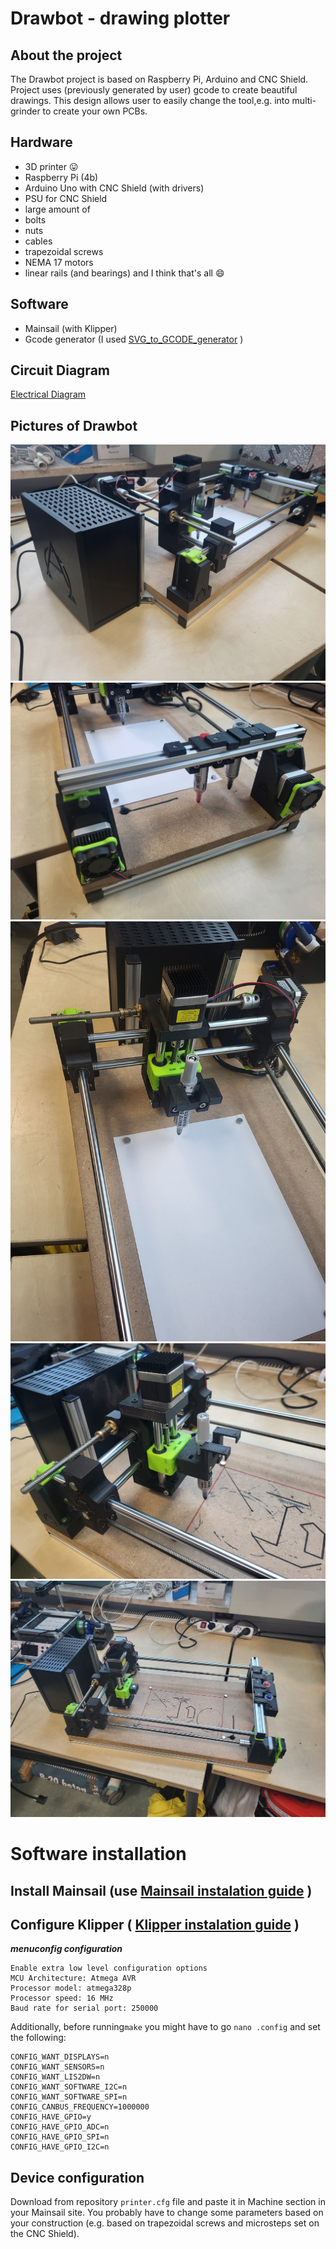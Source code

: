 # Drawbot - drawing plotter #

## About the project ##

The Drawbot project is based on Raspberry Pi, Arduino and CNC Shield. Project uses (previously generated by user)  gcode to create beautiful drawings. This design allows user to easily change the tool,e.g. into multi-grinder to create your own PCBs.

 ## Hardware ##

- 3D printer :stuck_out_tongue:
- Raspberry Pi (4b)
- Arduino Uno with CNC Shield (with drivers)
- PSU for CNC Shield
- large amount of 
 - bolts
 - nuts
 - cables
- trapezoidal screws
- NEMA 17 motors
- linear rails (and bearings)
and I think that's all :smile:

## Software ##

- Mainsail (with Klipper)
- Gcode generator (I used [SVG_to_GCODE_generator](https://sameer.github.io/svg2gcode/) )

## Circuit Diagram ##

[Electrical Diagram](./Electrical_diagrams.pdf)

## Pictures of Drawbot ##

![Draw1.jpg](./Images&Photos/Draw1.jpg)
![Draw2.jpg](./Images&Photos/Draw2.jpg)
![Draw3.jpg](./Images&Photos/Draw3.jpg)
![Draw4.jpg](./Images&Photos/Draw4.jpg)
![Draw5.jpg](./Images&Photos/Draw5.jpg)

# Software installation #

## Install Mainsail (use [Mainsail instalation guide](https://docs.mainsail.xyz/setup/getting-started) ) ##

## Configure Klipper ( [Klipper instalation guide](https://www.klipper3d.org/Installation.html) ) ##

***menuconfig configuration***
```
Enable extra low level configuration options
MCU Architecture: Atmega AVR
Processor model: atmega328p
Processor speed: 16 MHz
Baud rate for serial port: 250000 
```
Additionally, before running`make` you might have to go `nano .config`
and set the following:
```
CONFIG_WANT_DISPLAYS=n
CONFIG_WANT_SENSORS=n
CONFIG_WANT_LIS2DW=n
CONFIG_WANT_SOFTWARE_I2C=n
CONFIG_WANT_SOFTWARE_SPI=n
CONFIG_CANBUS_FREQUENCY=1000000
CONFIG_HAVE_GPIO=y
CONFIG_HAVE_GPIO_ADC=n
CONFIG_HAVE_GPIO_SPI=n
CONFIG_HAVE_GPIO_I2C=n
```
## Device configuration ##

Download from repository `printer.cfg` file and paste it in Machine section in your Mainsail site.
You probably have to change some parameters based on your construction (e.g. based on trapezoidal screws and microsteps set on the CNC Shield).

